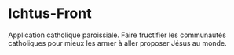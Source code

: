 # Ichtus-Front
Application catholique paroissiale. Faire fructifier les communautés catholiques pour mieux les armer à aller proposer Jésus au monde.

